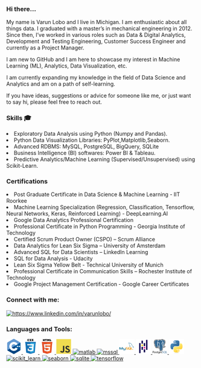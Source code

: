 ### Hi there... 
My name is Varun Lobo and I live in Michigan. I am enthusiastic about all things data. I graduated with a master’s in mechanical engineering in 2012. Since then, I’ve worked in various roles such as Data & Digital Analytics, Development and Testing Engineering, Customer Success Engineer and currently as a Project Manager. 

I am new to GitHub and I am here to showcase my interest in Machine Learning (ML), Analytics, Data Visualization, etc.

I am currently expanding my knowledge in the field of Data Science and Analytics and am on a path of self-learning. 

If you have ideas, suggestions or advice for someone like me, or just want to say hi, please feel free to reach out. 

<h3> Skills 🎓 </h3>
<li>Exploratory Data Analysis using Python (Numpy and Pandas). </li>
<li>Python Data Visualization Libraries: PyPlot,Matplotlib,Seaborn.</li>
<li>Advanced RDBMS: MySQL, PostgreSQL, BigQuery, SQLite </li>
<li>Business Intelligence (BI) softwares: Power BI & Tableau.</li>
<li>Predictive Analytics/Machine Learning (Supervised/Unsupervised) using Scikit-Learn.</li>

<h3> Certifications </h3>
<li>Post Graduate Certificate in Data Science & Machine Learning - IIT Roorkee</li>
<li>Machine Learning Specialization (Regression, Classification, Tensorflow, Neural Networks, Keras, Reinforced Learning) - DeepLearning.AI</li>
<li>Google Data Analytics Professional Certification </li>
<li>Professional Certificate in Python Programming - Georgia Institute of Technology</li>
<li>Certified Scrum Product Owner (CSPO) – Scrum Alliance</li>
<li>Data Analytics for Lean Six Sigma – University of Amsterdam</li>
<li>Advanced SQL for Data Scientists – LinkedIn Learning</li>
<li>SQL for Data Analysis - Udacity </li>
<li>Lean Six Sigma Yellow Belt - Technical University of Munich</li>
<li>Professional Certificate in Communication Skills – Rochester Institute of Technology</li>
<li>Google Project Management Certification - Google Career Certificates</li>

<h3 align="left">Connect with me:</h3>
<p align="left">
<a href="https://linkedin.com/in/varunlobo/" target="blank"><img align="center" src="https://raw.githubusercontent.com/rahuldkjain/github-profile-readme-generator/master/src/images/icons/Social/linked-in-alt.svg" alt="https://www.linkedin.com/in/varunlobo/" height="30" width="40" /></a>
</p>


<h3 align="left">Languages and Tools:</h3>
<p align="left"> <a href="https://www.w3schools.com/cpp/" target="_blank" rel="noreferrer"> <img src="https://raw.githubusercontent.com/devicons/devicon/master/icons/cplusplus/cplusplus-original.svg" alt="cplusplus" width="40" height="40"/> </a> <a href="https://www.w3schools.com/css/" target="_blank" rel="noreferrer"> <img src="https://raw.githubusercontent.com/devicons/devicon/master/icons/css3/css3-original-wordmark.svg" alt="css3" width="40" height="40"/> </a> <a href="https://www.w3.org/html/" target="_blank" rel="noreferrer"> <img src="https://raw.githubusercontent.com/devicons/devicon/master/icons/html5/html5-original-wordmark.svg" alt="html5" width="40" height="40"/> </a> <a href="https://developer.mozilla.org/en-US/docs/Web/JavaScript" target="_blank" rel="noreferrer"> <img src="https://raw.githubusercontent.com/devicons/devicon/master/icons/javascript/javascript-original.svg" alt="javascript" width="40" height="40"/> </a> <a href="https://www.mathworks.com/" target="_blank" rel="noreferrer"> <img src="https://upload.wikimedia.org/wikipedia/commons/2/21/Matlab_Logo.png" alt="matlab" width="40" height="40"/> </a> <a href="https://www.microsoft.com/en-us/sql-server" target="_blank" rel="noreferrer"> <img src="https://www.svgrepo.com/show/303229/microsoft-sql-server-logo.svg" alt="mssql" width="40" height="40"/> </a> <a href="https://www.mysql.com/" target="_blank" rel="noreferrer"> <img src="https://raw.githubusercontent.com/devicons/devicon/master/icons/mysql/mysql-original-wordmark.svg" alt="mysql" width="40" height="40"/> </a> <a href="https://pandas.pydata.org/" target="_blank" rel="noreferrer"> <img src="https://raw.githubusercontent.com/devicons/devicon/2ae2a900d2f041da66e950e4d48052658d850630/icons/pandas/pandas-original.svg" alt="pandas" width="40" height="40"/> </a> <a href="https://www.postgresql.org" target="_blank" rel="noreferrer"> <img src="https://raw.githubusercontent.com/devicons/devicon/master/icons/postgresql/postgresql-original-wordmark.svg" alt="postgresql" width="40" height="40"/> </a> <a href="https://www.python.org" target="_blank" rel="noreferrer"> <img src="https://raw.githubusercontent.com/devicons/devicon/master/icons/python/python-original.svg" alt="python" width="40" height="40"/> </a> <a href="https://scikit-learn.org/" target="_blank" rel="noreferrer"> <img src="https://upload.wikimedia.org/wikipedia/commons/0/05/Scikit_learn_logo_small.svg" alt="scikit_learn" width="40" height="40"/> </a> <a href="https://seaborn.pydata.org/" target="_blank" rel="noreferrer"> <img src="https://seaborn.pydata.org/_images/logo-mark-lightbg.svg" alt="seaborn" width="40" height="40"/> </a> <a href="https://www.sqlite.org/" target="_blank" rel="noreferrer"> <img src="https://www.vectorlogo.zone/logos/sqlite/sqlite-icon.svg" alt="sqlite" width="40" height="40"/> </a> <a href="https://www.tensorflow.org" target="_blank" rel="noreferrer"> <img src="https://www.vectorlogo.zone/logos/tensorflow/tensorflow-icon.svg" alt="tensorflow" width="40" height="40"/> </a> </p>


<!--
**varunlobo/varunlobo** is a ✨ _special_ ✨ repository because its `README.md` (this file) appears on your GitHub profile.

-->
